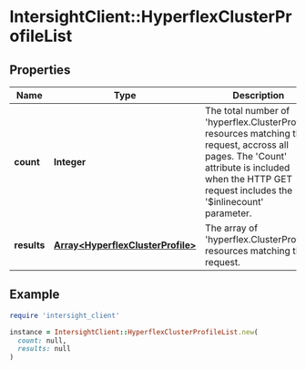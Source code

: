 # IntersightClient::HyperflexClusterProfileList

## Properties

| Name | Type | Description | Notes |
| ---- | ---- | ----------- | ----- |
| **count** | **Integer** | The total number of &#39;hyperflex.ClusterProfile&#39; resources matching the request, accross all pages. The &#39;Count&#39; attribute is included when the HTTP GET request includes the &#39;$inlinecount&#39; parameter. | [optional] |
| **results** | [**Array&lt;HyperflexClusterProfile&gt;**](HyperflexClusterProfile.md) | The array of &#39;hyperflex.ClusterProfile&#39; resources matching the request. | [optional] |

## Example

```ruby
require 'intersight_client'

instance = IntersightClient::HyperflexClusterProfileList.new(
  count: null,
  results: null
)
```

